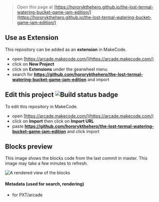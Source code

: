  


> Open this page at [https://hororykthehero.github.io/the-lost-termal-watering-bucket-game-jam-edition/](https://hororykthehero.github.io/the-lost-termal-watering-bucket-game-jam-edition/)

## Use as Extension

This repository can be added as an **extension** in MakeCode.

* open [https://arcade.makecode.com/](https://arcade.makecode.com/)
* click on **New Project**
* click on **Extensions** under the gearwheel menu
* search for **https://github.com/hororykthehero/the-lost-termal-watering-bucket-game-jam-edition** and import

## Edit this project ![Build status badge](https://github.com/hororykthehero/the-lost-termal-watering-bucket-game-jam-edition/workflows/MakeCode/badge.svg)

To edit this repository in MakeCode.

* open [https://arcade.makecode.com/](https://arcade.makecode.com/)
* click on **Import** then click on **Import URL**
* paste **https://github.com/hororykthehero/the-lost-termal-watering-bucket-game-jam-edition** and click import

## Blocks preview

This image shows the blocks code from the last commit in master.
This image may take a few minutes to refresh.

![A rendered view of the blocks](https://github.com/hororykthehero/the-lost-termal-watering-bucket-game-jam-edition/raw/master/.github/makecode/blocks.png)

#### Metadata (used for search, rendering)

* for PXT/arcade
<script src="https://makecode.com/gh-pages-embed.js"></script><script>makeCodeRender("{{ site.makecode.home_url }}", "{{ site.github.owner_name }}/{{ site.github.repository_name }}");</script>
